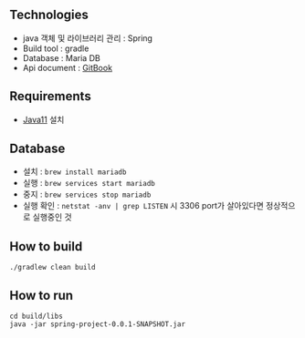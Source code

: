 ## Technologies

- java 객체 및 라이브러리 관리 : Spring
- Build tool : gradle 
- Database : Maria DB
- Api document : [GitBook](https://mae-2.gitbook.io/mastershoppingmalltemplate/v1.0/category)

## Requirements

- [Java11](https://www.oracle.com/java/technologies/downloads/#java11) 설치

## Database
- 설치 : `brew install mariadb`
- 실행 : `brew services start mariadb`
- 중지 : `brew services stop mariadb`
- 실행 확인 : `netstat -anv | grep LISTEN` 시 3306 port가 살아있다면 정상적으로 실행중인 것

## How to build

```
./gradlew clean build
```

## How to run

```
cd build/libs
java -jar spring-project-0.0.1-SNAPSHOT.jar
```
